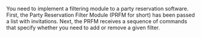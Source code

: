 You need to implement a filtering module to a party reservation software. First, the Party Reservation Filter Module (PRFM for short) has been passed a list with invitations. Next, the PRFM receives a sequence of commands that specify whether you need to add or remove a given filter.
